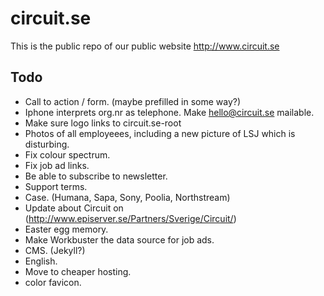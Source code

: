 circuit.se
==========

This is the public repo of our public website http://www.circuit.se


Todo
----
- Call to action / form. (maybe prefilled in some way?)
- Iphone interprets org.nr as telephone. Make hello@circuit.se mailable.
- Make sure logo links to circuit.se-root
- Photos of all employeees, including a new picture of LSJ which is disturbing.
- Fix colour spectrum.
- Fix job ad links.
- Be able to subscribe to newsletter.
- Support terms.
- Case. (Humana, Sapa, Sony, Poolia, Northstream)
- Update about Circuit on (http://www.episerver.se/Partners/Sverige/Circuit/)
- Easter egg memory.
- Make Workbuster the data source for job ads.
- CMS. (Jekyll?)
- English.
- Move to cheaper hosting.
- color favicon.
